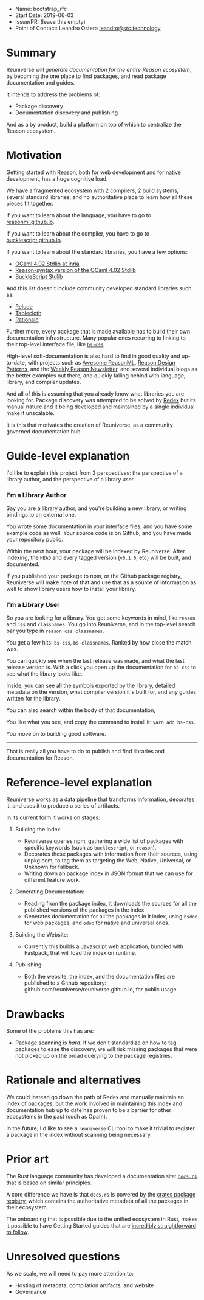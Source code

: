- Name: bootstrap_rfc
- Start Date: 2019-06-03
- Issue/PR: (leave this empty)
- Point of Contact: Leandro Ostera <leandro@src.technology>

# Summary
[summary]: #summary

Reuniverse will _generate documentation for the entire Reason ecosystem_, by
becoming the one place to find packages, and read package documentation and
guides.

It intends to address the problems of:

* Package discovery
* Documentation discovery and publishing

And as a by product, build a platform on top of which to centralize the Reason
ecosystem.

# Motivation
[motivation]: #motivation

Getting started with Reason, both for web development and for native
development, has a huge cognitive load.

We have a fragmented ecosystem with 2 compilers, 2 build systems, several
standard libraries, and no authoritative place to learn how all these pieces
fit together.

If you want to learn about the language, you have to go to
[reasonml.github.io](https://reasonml.github.io).

If you want to learn about the compiler, you have to go to
[bucklescript.github.io](https://bucklescript.github.io).

If you want to learn about the standard libraries, you have a few options:

* [OCaml 4.02 Stdlib at
  Inria](https://caml.inria.fr/pub/docs/manual-ocaml-4.02/stdlib.html)
* [Reason-syntax version of the OCaml 4.02
  Stdlib](https://reasonml.github.io/api/index.html)
* [BuckleScript Stdlib](https://bucklescript.github.io/bucklescript/api/) 

And this list doesn't include community developed standard libraries such as:

* [Relude](https://reazen.github.io/relude/#/)
* [Tablecloth](https://github.com/darklang/tablecloth/blob/master/bs/src/tablecloth.mli)
* [Rationale](https://github.com/jonlaing/rationale)

Further more, every package that is made available has to build their own
documentation infrastructure. Many popular ones recurring to linking to their
top-level interface file, like
[`bs-css`](https://github.com/SentiaAnalytics/bs-css/blob/master/src/Css.rei). 

High-level soft-documentation is also hard to find in good quality and
up-to-date, with projects such as [Awesome
ReasonML](https://github.com/vramana/awesome-reasonml), [Reason Design
Patterns](https://github.com/ostera/reason-design-patterns), and the [Weekly
Reason Newsletter](http://www.reasonml.online), and several individual blogs as
the better examples out there, and quickly falling behind with language,
library, and compiler updates.

And all of this is assuming that you already know what libraries you are
looking for. Package discovery was attempted to be solved by
[Redex](https://redex.github.io) but its manual nature and it being developed
and maintained by a single individual make it unscalable.

It is this that motivates the creation of Reuniverse, as a community governed 
documentation hub.

# Guide-level explanation
[guide-level-explanation]: #guide-level-explanation

I'd like to explain this project from 2 perspectives: the perspective of a
library author, and the perspective of a library user.

### I'm a Library Author

Say you are a library author, and you're building a new library, or writing
bindings to an external one. 

You wrote some documentation in your interface files, and you have some example
code as well. Your source code is on Github, and you have made your repository
public.

Within the next hour, your package will be indexed by Reuniverse. After
indexing, the `HEAD` and every tagged version (`v0.1.0`, etc) will be built,
and documented.

If you published your package to npm, or the Github package registry,
Reuniverse will make note of that and use that as a source of information as
well to show library users how to install your library.

### I'm a Library User

So you are looking for a library. You got some keywords in mind, like `reason`
and `css` and `classnames`. You go into Reuniverse, and in the top-level search
bar you type in `reason css classnames`.

You get a few hits: `bs-css`, `bs-classnames`. Ranked by how close the match
was.

You can quickly see when the last release was made, and what the last release
version is. With a click you open up the documentation for `bs-css` to see what
the library looks like.

Inside, you can see all the symbols exported by the library, detailed metadata
on the version, what compiler version it's built for, and any guides written
for the library.

You can also search within the body of that documentation, 

You like what you see, and copy the command to install it: `yarn
add bs-css`.

You move on to building good software.

---

That is really all you have to do to publish and find libraries and
documentation for Reason.

# Reference-level explanation
[reference-level-explanation]: #reference-level-explanation

Reuniverse works as a data pipeline that transforms information, decorates it,
and uses it to produce a series of artifacts.

In its current form it works on stages:

1. Building the Index:
   * Reuniverse queries npm, gathering a wide list of packages with specific
     keywords (such as `bucklescript`, or `reason`).
   * Decorates these packages with information from their sources, using
     unpkg.com, to tag them as targeting the Web, Native, Universal, or Unknown
     for fallback.
   * Writing down an package index in JSON format that we can use for different
     feature work.

2. Generating Documentation:
   * Reading from the package index, it downloads the sources for all the
     published versions of the packages in the index
   * Generates documentation for all the packages in it index, using `bsdoc`
     for web packages, and `odoc` for native and universal ones.

3. Building the Website:
   * Currently this builds a Javascript web application, bundled with Fastpack,
     that will load the index on runtime.

4. Publishing:
   * Both the website, the index, and the documentation files are published to
     a Github repository: github.com/reuniverse/reuniverse.github.io, for public
     usage.

# Drawbacks
[drawbacks]: #drawbacks

Some of the problems this has are:

* Package scanning is _hard_. If we don't standardize on how to tag packages to 
ease the discovery, we will risk missing packages that were not picked up on
the broad querying to the package registries. 

# Rationale and alternatives
[alternatives]: #alternatives

We could instead go down the path of Redex and manually maintain an index of
packages, but the work involved in maintaining this index and documentation hub
up to date has proven to be a barrier for other ecosystems in the past (such as
Opam).

In the future, I'd like to see a `reuniverse` CLI tool to make it trivial to
register a package in the index without scanning being necessary.

# Prior art
[prior-art]: #prior-art

The Rust language community has developed a documentation site:
[`docs.rs`](https://docs.rs) that is based on similar principles.

A core difference we have is that `docs.rs` is powered by the [crates package
registry](https://crates.io), which contains the authoritative metadata of all
the packages in their ecosystem.

The onboarding that is possible due to the unified ecosystem in Rust, makes it
possible to have Getting Started guides that are [incredibly straightforward to
follow](https://www.rust-lang.org/learn/get-started).

# Unresolved questions
[unresolved]: #unresolved-questions

As we scale, we will need to pay more attention to:

* Hosting of metadata, compilation artifacts, and website
* Governance
